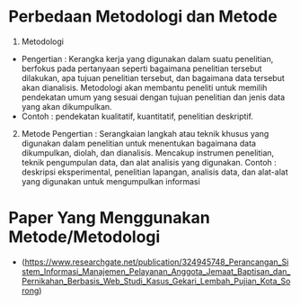 # Perbedaan Metodologi dan Metode
1. Metodologi
- Pengertian : Kerangka kerja yang digunakan dalam suatu penelitian, berfokus pada pertanyaan seperti bagaimana penelitian tersebut dilakukan, apa tujuan penelitian tersebut, dan bagaimana data tersebut akan dianalisis. Metodologi akan membantu peneliti untuk memilih pendekatan umum yang sesuai dengan tujuan penelitian dan jenis data yang akan dikumpulkan.
- Contoh : pendekatan kualitatif, kuantitatif, penelitian deskriptif.

2. Metode
Pengertian : Serangkaian langkah atau teknik khusus yang digunakan dalam penelitian untuk menentukan bagaimana data dikumpulkan, diolah, dan dianalisis. Mencakup instrumen penelitian, teknik pengumpulan data, dan alat analisis yang digunakan.
Contoh : deskripsi eksperimental, penelitian lapangan, analisis data, dan alat-alat yang digunakan untuk mengumpulkan informasi

# Paper Yang Menggunakan Metode/Metodologi
- (https://www.researchgate.net/publication/324945748_Perancangan_Sistem_Informasi_Manajemen_Pelayanan_Anggota_Jemaat_Baptisan_dan_Pernikahan_Berbasis_Web_Studi_Kasus_Gekari_Lembah_Pujian_Kota_Sorong)
